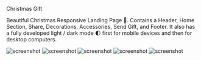 Christmas Gift 


Beautiful Christmas Responsive Landing Page 🎄. Contains a Header, Home Section, Share, Decorations, Accessories, Send Gift, and Footer. It also has a fully developed light / dark mode 🌓 first for mobile devices and then for desktop computers.

![screenshot]()
![screenshot]()
![screenshot]()
![screenshot]()
![screenshot]()
